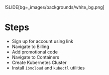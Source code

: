 !SLIDE[bg=_images/backgrounds/white_bg.png]

# Steps

* Sign up for account using link
* Navigate to Billing
* Add promotional code
* Navigate to Containers
* Create Kubernetes Cluster
* Install `ibmcloud` and `kubectl` utilities

